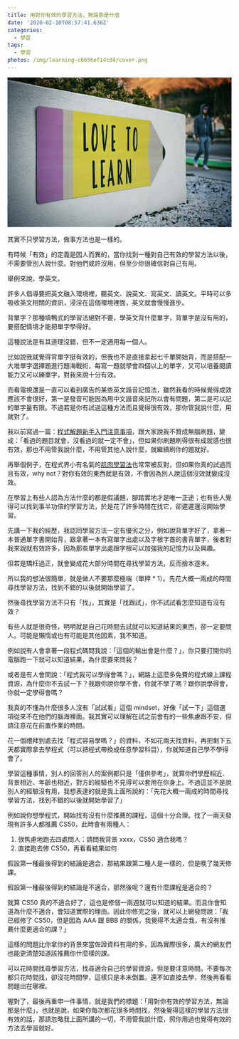 ```yaml
---
title: 用對你有效的學習方法，無論那是什麼
date: '2020-02-10T08:57:41.636Z'
categories:
  - 學習
tags:
  - 學習
photos: /img/learning-c6656ef14cd4/cover.png
---
```


![](/img/learning-c6656ef14cd4/0__3TupepOWzYc8rFxz.jpg)

其實不只學習方法，做事方法也是一樣的。

有時候「有效」的定義是因人而異的，當你找到一種對自己有效的學習方法以後，不需要管別人說什麼。對他們或許沒用，但至少你很確信對自己有用。

舉例來說，學英文。

許多人倡導要把英文融入環境裡，聽英文、說英文、寫英文、讀英文。平時可以多吸收英文相關的資訊，浸淫在這個環境裡面，英文就會慢慢進步。

背單字？那種填鴨式的學習法絕對不要，學英文背什麼單字，背單字是沒有用的，要搭配情境才能把單字學得好。

這種說法是有其道理沒錯，但不一定適用每一個人。

比如說我就覺得背單字挺有效的，但我也不是直接拿起七千單開始背，而是搭配一大堆單字選擇題進行題海戰術，每寫一題就學會四個以上的單字，又可以培養閱讀能力又可以練單字，對我來說十分有效。

而看電視還是一直可以看到廣告的某些英文諧音記憶法，雖然我看的時候覺得成效應該不會很好，第一是發音可能因為用中文諧音來記所以會有問題，第二是可以記的單字量有限。不過若是你有試過這種方法而且覺得很有效，那你管我說什麼，用就對了。

我以前寫過一篇：[程式解題新手入門注意事項](https://blog.huli.tw/2019/11/01/before-start-leetcode/)，跟大家說我不贊成無腦刷題，變成：「看過的題目就會，沒看過的就一定不會」，但如果你刷題刷得很有成就感也很有效，那也不用管我說什麼，不用管其他人說什麼，就繼續刷你的題就好。

再舉個例子，在程式界小有名氣的[肌肉學習法](http://smalltalk.xdite.net/posts/313532-how-to-learn-a-skill-quickly)也常常被反對，但如果你真的試過而且有效，why not？對你有效的東西就是有效，不會因為別人說這個沒效就變成沒效。

在學習上有些人認為方法什麼的都是假議題，腳踏實地才是唯一正途；也有些人覺得可以找到事半功倍的學習方法，於是花了許多時間在找它，卻遲遲還沒開始學習。

先講一下我的經歷，我認同學習方法一定有優劣之分，例如說背單字好了，拿著一本普通單字書開始背，跟拿著一本有寫單字出處以及字根字首的書背單字，後者對我來說就有效許多，因為那些單字出處跟字根可以加強我的記憶力以及興趣。

但若是矯枉過正，就會變成花大部分時間在尋找學習方法，反而捨本逐末。

所以我的想法很簡單，就是做人不要那麼極端（單押 \* 1）。先花大概一兩成的時間尋找學習方法，找到不錯的以後就開始學習了。

然後尋找學習方法不只有「找」，其實是「找跟試」，你不試試看怎麼知道有沒有效？

有些人就是很奇怪，明明就是自己花時間去試就可以知道結果的東西，卻一定要問人。可能是懶惰或也有可能是其他因素，我不知道。

例如說有人會拿著一段程式碼問我說：「這個的輸出會是什麼？」，你只要打開你的電腦跑一下就可以知道結果，為什麼要來問我？

或者是有人會問說：「程式我可以學得會嗎？」，網路上這麼多免費的程式線上課程資源，為什麼你不去試一下？我跟你說你學不會，你就不學了嗎？跟你說學得會，你就一定學得會嗎？

我真的不懂為什麼很多人沒有「試試看」這個 mindset，好像「試一下」這個選項從來不在他們的腦海裡面。我其實可以理解在試之前會有的一些焦慮跟不安，但請注意花在前置作業的時間。

花一個禮拜到處去找「程式容易學嗎？」的資料，不如花兩天找資料，再把剩下五天都實際拿去學程式（可以把程式帶換成任意學習科目），你就知道自己學不學得會了。

學習這種事情，別人的回答別人的案例都只是「僅供參考」，就算你們學歷相近、背景相近、年齡也相近，對方的經驗也不見得可以套用在你身上。不過這並不是說別人的經驗沒有用，我想表達的就是我上面所說的：「先花大概一兩成的時間尋找學習方法，找到不錯的以後就開始學習了」

例如說你想學程式，開始找有沒有什麼推薦的課程，這個十分合理。找了一兩天發現有許多人都推薦 CS50，此時會有兩種人：

1.  很焦慮地跑去四處問人：請問我背景 xxxx，CS50 適合我嗎？
2.  直接跑去修 CS50，再看看結果如何

假設第一種最後得到的結論是適合，那結果跟第二種人是一樣的，但是晚了幾天修課。

假設第一種最後得到的結論是不適合，那然後呢？還有什麼課程是適合的？

就算 CS50 真的不適合好了，這也是修個一兩週就可以知道的結果。而且你會知道為什麼不適合，會知道實際的理由。因此你修完之後，就可以上網發問說：「我已經修了 CS50，但是因為 AAA 跟 BBB 的關係，我覺得不太適合我，有沒有推薦什麼更適合的課？」

這樣的問題比你拿你的背景來當佐證資料有用的多，因為實際很多，廣大的網友們也能更清楚知道該推薦你什麼樣的課。

可以花時間找尋學習方法，找尋適合自己的學習資源，但是要注意時間。不要每次都只花時間找，卻沒花時間學，這樣只是本末倒置。還不如直接去學，然後再看看問題出在哪裡。

喔對了，最後再重申一件事情，就是我們的標題：「用對你有效的學習方法，無論那是什麼」，也就是說，如果你每次都花很多時間找，然後覺得這樣的學習方法很有效的話，那請忽略我上面所講的一切，不用管我說什麼，照你用過也覺得有效的方法去學習就好。